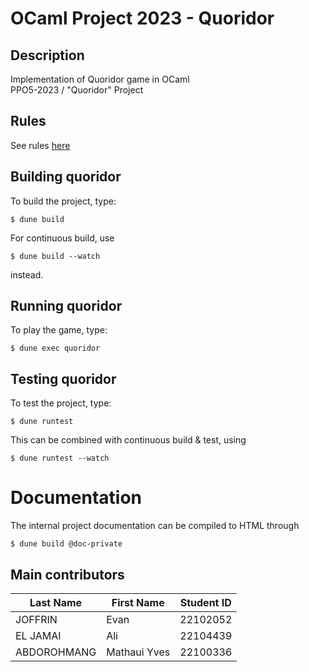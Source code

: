 # OCaml Project 2023 - Quoridor

## Description

Implementation of Quoridor game in OCaml\
PPO5-2023 / "Quoridor" Project

## Rules

See rules [here](doc/Quoridor.pdf)

## Building quoridor

To build the project, type:

```
$ dune build
```

For continuous build, use

```
$ dune build --watch
```

instead.

## Running quoridor

To play the game, type:

```
$ dune exec quoridor
```

## Testing quoridor

To test the project, type:

```
$ dune runtest
```

This can be combined with continuous build & test, using

```
$ dune runtest --watch
```

# Documentation

The internal project documentation can be compiled to HTML through

```
$ dune build @doc-private
```


## Main contributors
| Last Name | First Name | Student ID |
| ---- | ------- | ---------- |
| JOFFRIN | Evan | 22102052 |
| EL JAMAI | Ali | 22104439 |
| ABDOROHMANG | Mathaui Yves | 22100336 |